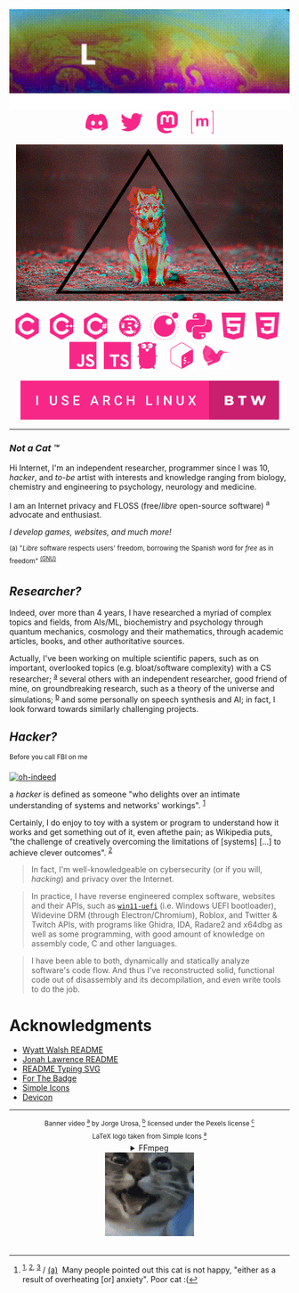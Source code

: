 
<div align="center">
  <img src="gif/output.gif" alt="Profile Banner" width="700">
  <img src="svg/typing.svg" alt="Typing SVG">
  <div>
    <a href="https://discord.com/"><img src="svg/social/discord.svg" alt="Discord" width="40"></a> &#8287;&#8287;&#8287;&#8287;
    <a href="https://twitter.com/genuinelewolfie"><img src="svg/social/twitter.svg" alt="Twitter" width="40"></a> &#8287;&#8287;&#8287;&#8287;
    <a href="https://joinmastodon.org/"><img src="svg/social/mastodon.svg" alt="Mastodon" width="40"></a> &#8287;&#8287;&#8287;&#8287;
    <a href="https://matrix.org/"><img src="svg/social/matrix.svg" alt="Matrix" width="40"></a>
  </div>
</div> &#8287;
<div align="center">
  <a href="https://dimentique.tumblr.com/post/67903777806/source"><img src="gif/wolf.gif"></a>
</div>  &#8287;
<div align="center">
  <a href="https://en.wikipedia.org/wiki/C_(programming_language)"><img src="svg/languages/c.svg" alt="C" width="50"></a> &#8287;
  <a href="https://en.wikipedia.org/wiki/C%2B%2B"><img src="svg/languages/cpp.svg" alt="C++" width="50"></a> &#8287;
  <a href="https://en.wikipedia.org/wiki/C_Sharp_(programming_language)"><img src="svg/languages/csharp.svg" alt="C#" width="50"></a> &#8287;
  <a href="https://www.rust-lang.org/"><img src="svg/languages/rust.svg" alt="Rust" width="50"></a> &#8287;
  <a href="https://www.lua.org/about.html"><img src="svg/languages/lua.svg" alt="Lua" width="50"></a> &#8287;
  <a href="https://www.python.org/"><img src="svg/languages/python.svg" alt="Python" width="50"></a> &#8287;
  <a href="https://en.wikipedia.org/wiki/HTML5"><img src="svg/languages/html.svg" alt="HTML5" width="50"></a> &#8287;
  <a href="https://en.wikipedia.org/wiki/CSS"><img src="svg/languages/css.svg" alt="CSS3" width="50"></a> &#8287;
  <a href="https://en.wikipedia.org/wiki/JavaScript"><img src="svg/languages/js.svg" alt="Javascript" width="50"></a> &#8287;
  <a href="https://www.typescriptlang.org/"><img src="svg/languages/ts.svg" alt="Typescript" width="50"/></a>
  <a href="https://go.dev/"><img src="svg/languages/go.svg" alt="Go" width="50"></a> &#8287;
  <a href="https://en.wikipedia.org/wiki/Bash_(Unix_shell)"><img src="svg/languages/bash.svg" alt="Bash" width="50"></a> &#8287;
  <a href="https://www.latex-project.org/"><img src="svg/languages/latex.svg" alt="LaTeX" width="50"></a>
</div> &#8287;
<div align="center">
  <a href="https://archlinux.org/"><img src="svg/i-use-arch-linux-btw.svg" alt="Arch Linux"></a>
</div>

___

### *Not a Cat ™*

Hi Internet, I'm an independent researcher, programmer since I was 10, *hacker*, and *to-be* artist with interests and knowledge ranging from biology, chemistry and engineering to psychology, neurology and medicine.

I am an Internet privacy and FLOSS (free/*libre* open-source software) <sup>a</sup> advocate and enthusiast.

*I develop games, websites, and much more!*

<sup>(a) "*Libre* software respects users' freedom, borrowing the Spanish word for *free* as in freedom" <sup>[(GNU)][GNU]</sup></sup>

[GNU]: https://www.gnu.org/philosophy/free-sw.en.html

## *Researcher?*

Indeed, over more than 4 years, I have researched a myriad of complex topics and fields, from AIs/ML, biochemistry and psychology through quantum mechanics, cosmology and their mathematics, through academic articles, books, and other authoritative sources.

Actually, I've been working on multiple scientific papers, such as on important, overlooked topics (e.g. bloat/software complexity) with a CS researcher; <sup>[a](https://github.com/adisa22)</sup> several others with an independent researcher, good friend of mine, on groundbreaking research, such as a theory of the universe and simulations; <sup>[b](https://github.com/Fultonium-Entertainment)</sup> and some personally on speech synthesis and AI; in fact, I look forward towards similarly challenging projects.

## *Hacker?*

<sup>Before you call FBI on me</sup>

[![oh-indeed][GIF]][Tenor]

[GIF]: https://media1.tenor.com/m/J--FtRHGiz0AAAAC/indeed-omar.gif
[Tenor]: https://tenor.com/view/well-yes-but-actually-no-well-yes-no-yes-yes-no-gif-13736934

a *hacker* is defined as someone "who delights over an intimate understanding of systems and networks' workings". <sup>[1][RFC1983]</sup>

Certainly, I do enjoy to toy with a system or program to understand how it works and get something out of it, even aftethe pain; as Wikipedia puts, "the challenge of creatively overcoming the limitations of [systems] [...] to achieve clever outcomes". <sup>[2][Wikipedia]</sup>

[RFC1983]: https://www.rfc-editor.org/rfc/rfc1983.txt
[Wikipedia]: https://en.wikipedia.org/wiki/Hacker

> In fact, I'm well-knowledgeable on cybersecurity (or if you will, *hacking*) and privacy over the Internet.

> In practice, I have reverse engineered complex software, websites and their APIs, such as [`win11-uefi`](https://github.com/LeCodingWolfie/win11-uefi) (i.e. Windows UEFI bootloader), Widevine DRM (through Electron/Chromium), Roblox, and Twitter & Twitch APIs, with programs like Ghidra, IDA, Radare2 and x64dbg as well as some programming, with good amount of knowledge on assembly code, C and other languages.

> I have been able to both, dynamically and statically analyze software's code flow. And thus I've reconstructed solid, functional code out of disassembly and its decompilation, and even write tools to do the job.

# Acknowledgments

* [Wyatt Walsh README](https://github.com/wyattowalsh/wyattowalsh)
* [Jonah Lawrence README](https://github.com/DenverCoder1/DenverCoder1)
* [README Typing SVG](https://github.com/denvercoder1/readme-typing-svg)
* [For The Badge](https://github.com/BraveUX/for-the-badge/)
* [Simple Icons](https://github.com/simple-icons/simple-icons)
* [Devicon](https://github.com/devicons/devicon/)

___

<div align="center">
  <sup>Banner video
    <a href="https://www.pexels.com/video/close-up-view-of-colors-mixing-5612424/"><sup>a</sup></a>
    by Jorge Urosa,
    <a href="https://www.pexels.com/@jorgeural/"><sup>b</sup></a>
    licensed under the Pexels license
    <a href="https://www.pexels.com/license/"><sup>c</sup></a>
  </sup>
  <div>
    <sup>
      LaTeX logo taken from Simple Icons
      <a href="https://raw.githubusercontent.com/simple-icons/simple-icons/develop/icons/latex.svg"><sup>a</sup></a>
    </sup>
  </div>
  <details>
  <summary>FFmpeg</summary>

  ```
  ffmpeg -v warning -i loop.mp4 -vf "crop=960:288:0:118" loop-cut.mp4
  ffmpeg -v warning -i loop-cut.mp4 -vcodec libx265 -crf 28 output.mp4
  ffmpeg -v warning -i output.mp4 -vf "fps=21,scale=320:-1:flags=lanczos" output.gif
  ```

  ```
  ffmpeg -i cat-original.gif -vf "crop=160:150:100:60" cat.gif
  ```

  [^1]
  </details>
  <a href="https://www.reddit.com/r/shitposting/comments/q8uwwu/d/"><img src="gif/cat.gif"></a>
</div> &#8287;

[^1]: <sup>[1][1], [2][2], [3][3]</sup> / [(a)][a] &#8287;Many people pointed out this cat is not happy, "either as a result of overheating [or] anxiety". Poor cat :(

[1]: https://reddit.com/r/shitposting/comments/q8uwwu/d/
[2]: https://www.reddit.com/r/gifs/comments/qqj7lh/d/
[3]: https://tenor.com/view/cat-gif-25013028

[a]: https://www.reddit.com/r/gifs/comments/qqj7lh/comment/hk0l3fy/?context=3

[readme-typing-svg]: https://readme-typing-svg.demolab.com?font=Fira+Code&duration=3000&pause=1000&color=F72787&center=true&vCenter=true&width=960&lines=Hi%2C+I'm+LeWolfie+a%2Fk%2Fa+Average+Toastie;I+am+a+scientist%2C+programmer+and+hacker;with+a+love+for+libre+software!
